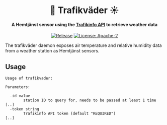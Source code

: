 <h1 align="center">
🚦 Trafikväder ☀️
</h1>
<h4 align="center">A Hemtjänst sensor using the <a href="https://api.trafikinfo.trafikverket.se/">Trafikinfo API</a> to retrieve weather data</h4>
<p align="center">
    <a href="https://github.com/hemtjanst/trafikvader/releases"><img src="https://img.shields.io/github/release/hemtjanst/trafikvader.svg" alt="Release"></a>
    <a href="LICENSE"><img src="https://img.shields.io/github/license/hemtjanst/trafikvader" alt="License: Apache-2"></a>
</p>

The trafikväder daemon exposes air temperature and relative humidity data from
a weather station as Hemtjänst sensors.

## Usage

```
Usage of trafikvader:

Parameters:

  -id value
    	station ID to query for, needs to be passed at least 1 time
[..]
  -token string
    	Trafikinfo API token (default "REQUIRED")
[..]
```
